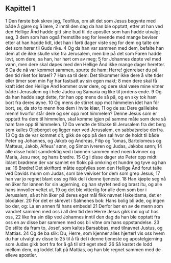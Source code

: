 ## Kapittel 1

1 Den første bok skrev jeg, Teofilus, om alt det som Jesus begynte med både å gjøre og å lære,
2 inntil den dag da han ble opptatt, etter at han ved den Hellige Ånd hadde gitt sine bud til de apostler som han hadde utvalgt seg,
3 dem som han også fremstilte seg for levende med mange beviser etter at han hadde lidt, idet han i førti dager viste seg for dem og talte om det som hører til Guds rike.
4 Og da han var sammen med dem, befalte han dem at de ikke skulle vike fra Jerusalem, men bie på det som Faren hadde lovt, som dere, sa han, har hørt om av meg;
5 for Johannes døpte vel med vann, men dere skal døpes med den Hellige Ånd ikke mange dager heretter.
6 Da de nå var kommet sammen, spurte de ham: Herre! gjenreiser du på den tid riket for Israel?
7 Han sa til dem: Det tilkommer ikke dere å vite tider eller timer som min Far har fastsatt av sin egen makt;
8 men dere skal få kraft idet den Hellige Ånd kommer over dere, og dere skal være mine vitner både i Jerusalem og i hele Judea og Samaria og like til jordens ende.
9 Og da han hadde sagt dette, fór han opp mens de så på, og en sky tok ham bort fra deres øyne.
10 Og mens de stirret opp mot himmelen idet han fór bort, se, da sto to menn hos dem i hvite klær,
11 og de sa: Dere galileiske menn! hvorfor står dere og ser opp mot himmelen? Denne Jesus som er opptatt fra dere til himmelen, skal komme igjen på samme måte som dere så ham fare opp til himmelen.
12 Da vendte de tilbake til Jerusalem fra det berg som kalles Oljeberget og ligger nær ved Jerusalem, en sabbatsreise derfra.
13 Og da de var kommet dit, gikk de opp på den sal hvor de holdt til både Peter og Johannes, og Jakob og Andreas, Filip og Tomas, Bartolomeus og Matteus, Jakob, Alfeus' sønn, og Simon ivreren og Judas, Jakobs sønn;
14 alle disse holdt samdrektig ved i bønnen sammen med noen kvinner og Maria, Jesu mor, og hans brødre.
15 Og i disse dager sto Peter opp midt iblant brødrene der var samlet en flokk på omkring et hundre og tyve og han sa:
16 Brødre! Det skriftord måtte oppfylles som den Hellige Ånd forut talte ved Davids munn om Judas, som ble veiviser for dem som grep Jesus;
17 han var jo regnet blant oss og fikk del i denne tjeneste.
18 Han kjøpte seg nå en åker for lønnen for sin ugjerning, og han styrtet ned og brast itu, og alle hans innvoller veltet ut,
19 og det ble vitterlig for alle dem som bor i Jerusalem, så at hin åker på deres eget mål fikk navnet Hakeldama, det er blodaker.
20 For det er skrevet i Salmenes bok: Hans bolig bli øde, og ingen bo der, og: La en annen få hans embede!
21 Derfor bør en av de menn som vandret sammen med oss i all den tid den Herre Jesus gikk inn og ut hos oss,
22 like fra sin dåp ved Johannes inntil den dag da han ble opptatt fra oss en av disse bør sammen med oss bli vitne om hans oppstandelse.
23 De stilte da fram to, Josef, som kaltes Barsabbas, med tilnavnet Justus, og Mattias.
24 Og de ba slik: Du, Herre, som kjenner alles hjerter! vis oss hvem du har utvalgt av disse to
25 til å få del i denne tjeneste og apostelgjerning som Judas gikk bort fra for å gå til sitt eget sted!
26 Så kastet de lodd mellom dem, og loddet falt på Mattias, og han ble regnet sammen med de elleve apostler.
